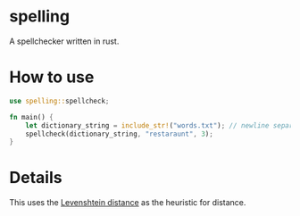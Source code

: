 # spelling
A spellchecker written in rust.
# How to use
```rust
use spelling::spellcheck;

fn main() {
    let dictionary_string = include_str!("words.txt"); // newline separated 
    spellcheck(dictionary_string, "restaraunt", 3);
}
```

# Details
This uses the [Levenshtein distance](https://en.wikipedia.org/wiki/Levenshtein_distance) as the heuristic for distance.
